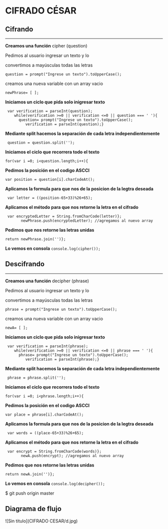 CIFRADO CÉSAR
=============

Cifrando
--------
___________________________________________________________________________________________________________________________________________
**Creamos una función** cipher (question)

Pedimos al usuario ingresar un texto y lo

convertimos a mayúsculas todas las  letras

``question = prompt("Ingrese un texto").toUpperCase();  ``



 creamos una nueva variable con un array vacio

 ``newPhrase= [ ]; ``

**Iniciamos un ciclo que pida solo inigresar texto**

     var verification = parseInt(question);
        while(verification >=0 || verification <=0 || question === ' '){
          question= prompt("Ingrese un texto").toUpperCase();
             verification = parseInt(question);}


  **Mediante split hacemos la separación de cada letra independientemente**

 `` question = question.split('');``

  **Iniciamos el ciclo que recorrera todo el texto**

  ``for(var i =0; i<question.length;i++){ ``

  **Pedimos la posición en el codigo ASCCI**

    var position = question[i].charCodeAt();

   **Aplicamos la formula para que nos de la posicion de la legtra deseada**


     var letter = ((position-65+33)%26+65);

   **Aplicamos el método para que nos retorne la letra en el cifrado**


     var encryptedLetter = String.fromCharCode(letter)};
           newPhrase.push(encryptedLetter); //agregamos al nuevo array


**Pedimos que nos retorne las letras unidas**

  ``return newPhrase.join('')};``

**Lo vemos en consola**
 `` console.log(cipher()); ``




 Descifrando
-------------
________________________________________________________________________________________________________________


 **Creamos una función** decipher (phrase)

Pedimos al usuario ingresar un texto y lo

convertimos a mayúsculas todas las  letras

``phrase = prompt("Ingrese un texto").toUpperCase();  ``



 creamos una nueva variable con un array vacio

 ``newA= [ ]; ``

**Iniciamos un ciclo que pida solo inigresar texto**

     var verification = parseInt(phrase);
        while(verification >=0 || verification <=0 || phrase === ' '){
          phrase= prompt("Ingrese un texto").toUpperCase();
             verification = parseInt(phrase);}


  **Mediante split hacemos la separación de cada letra independientemente**

 `` phrase = phrase.split('');``

  **Iniciamos el ciclo que recorrera todo el texto**

  ``for(var i =0; i<phrase.length;i++){ ``

  **Pedimos la posición en el codigo ASCCI**

    var place = phrase[i].charCodeAt();

   **Aplicamos la formula para que nos de la posicion de la legtra deseada**


     var words = ((place-65+33)%26+65);

   **Aplicamos el método para que nos retorne la letra en el cifrado**


     var encrypt = String.fromCharCode(words)};
           newA.push(encrypt); //agregamos al nuevo array


**Pedimos que nos retorne las letras unidas**

  ``return newA.join('')};``

**Lo vemos en consola**
 `` console.log(decipher()); ``

 $ git push origin master



Diagrama de flujo
-----------------
![Sin titulo](CIFRADO CESAR/d.jpg)
